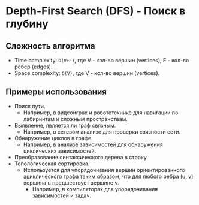 ﻿# Depth-First Search (DFS) - Поиск в глубину

## Сложность алгоритма

- Time complexity: `O(V+E)`, где V - кол-во вершин (vertices), E - кол-во рёбер (edges).
- Space complexity: `O(V)`, где V - кол-во вершин (vertices).

## Примеры использования

- Поиск пути.
  - Например, в видеоиграх и робототехнике для навигации по лабиринтам и сложным пространствам.
- Выявление, является ли граф связным.
  - Например, в сетевом анализе для проверки связности сети.
- Обнаружение циклов в графе.
  - Например, в анализе зависимостей для обнаружения циклических зависимостей.
- Преобразование синтаксического дерева в строку.
- Топологическая сортировка.
  - Используется для упорядочивания вершин ориентированного ациклического графа таким образом, что для любого ребра (u, v) вершина u предшествует вершине v.
    - Например, в компиляторах для упорядочивания зависимостей и задач.

